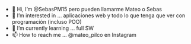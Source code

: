 - 👋 Hi, I’m @SebasPM15 pero pueden llamarme Mateo o Sebas 
- 👀 I’m interested in ... aplicaciones web y todo lo que tenga que ver con programación (incluso POO) 
- 🌱 I’m currently learning ... full SW
- 📫 How to reach me ... @mateo_pilco en Instagram

<!---
SebasPM15/SebasPM15 is a ✨ special ✨ repository because its `README.md` (this file) appears on your GitHub profile.
You can click the Preview link to take a look at your changes.
--->
